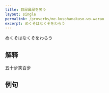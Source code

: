 ```yaml
---
title: 目屎鼻屎を笑う
layout: single
permalink: /proverbs/me-kusohanakuso-wo-warau
excerpt: めくそはなくそをわらう
---
```


めくそはなくそをわらう

## 解释

五十步笑百步

## 例句

